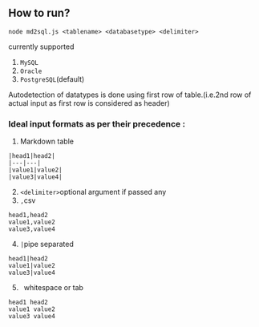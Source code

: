 ## How to run?
```
node md2sql.js <tablename> <databasetype> <delimiter>
```




<databasetype> currently supported
1. `MySQL`
2. `Oracle`
3. `PostgreSQL`(default)

Autodetection of datatypes is done using first row of table.(i.e.2nd row of actual input as first row is considered as header)
### Ideal input formats as per their precedence :
1. Markdown table
```
|head1|head2|
|---|---|
|value1|value2|
|value3|value4|
```
2. `<delimiter>`optional argument if passed any
3. `,`csv
```
head1,head2
value1,value2
value3,value4
```
4. `|`pipe separated
```
head1|head2
value1|value2
value3|value4
```
5. ` `whitespace or tab
```
head1 head2
value1 value2
value3 value4
```
